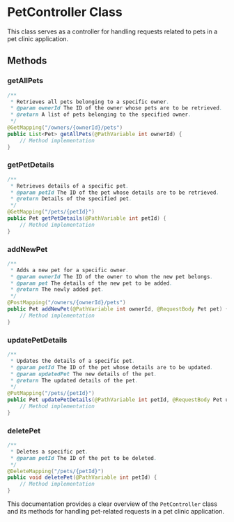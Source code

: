 # PetController Class

This class serves as a controller for handling requests related to pets in a pet clinic application.

## Methods

### getAllPets

```java
/**
 * Retrieves all pets belonging to a specific owner.
 * @param ownerId The ID of the owner whose pets are to be retrieved.
 * @return A list of pets belonging to the specified owner.
 */
@GetMapping("/owners/{ownerId}/pets")
public List<Pet> getAllPets(@PathVariable int ownerId) {
    // Method implementation
}
```

### getPetDetails

```java
/**
 * Retrieves details of a specific pet.
 * @param petId The ID of the pet whose details are to be retrieved.
 * @return Details of the specified pet.
 */
@GetMapping("/pets/{petId}")
public Pet getPetDetails(@PathVariable int petId) {
    // Method implementation
}
```

### addNewPet

```java
/**
 * Adds a new pet for a specific owner.
 * @param ownerId The ID of the owner to whom the new pet belongs.
 * @param pet The details of the new pet to be added.
 * @return The newly added pet.
 */
@PostMapping("/owners/{ownerId}/pets")
public Pet addNewPet(@PathVariable int ownerId, @RequestBody Pet pet) {
    // Method implementation
}
```

### updatePetDetails

```java
/**
 * Updates the details of a specific pet.
 * @param petId The ID of the pet whose details are to be updated.
 * @param updatedPet The new details of the pet.
 * @return The updated details of the pet.
 */
@PutMapping("/pets/{petId}")
public Pet updatePetDetails(@PathVariable int petId, @RequestBody Pet updatedPet) {
    // Method implementation
}
```

### deletePet

```java
/**
 * Deletes a specific pet.
 * @param petId The ID of the pet to be deleted.
 */
@DeleteMapping("/pets/{petId}")
public void deletePet(@PathVariable int petId) {
    // Method implementation
}
```

This documentation provides a clear overview of the `PetController` class and its methods for handling pet-related requests in a pet clinic application.